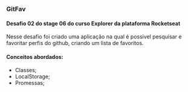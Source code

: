 ### GitFav

#### Desafio 02 do stage 06 do curso Explorer da plataforma Rocketseat

Nesse desafio foi criado uma aplicação na qual é possivel pesquisar e favoritar perfis do github, criando um lista de favoritos.

#### Conceitos abordados:

- Classes;
- LocalStorage;
- Promessas;
